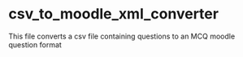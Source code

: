 # csv_to_moodle_xml_converter
This file converts a csv file containing questions to an MCQ moodle question format
